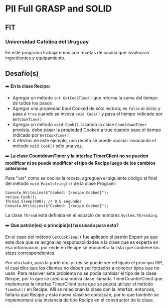 # PII Full GRASP and SOLID
## FIT
### Universidad Católica del Uruguay

En este programa trabajaremos con recetas de cocina que involucran ingredientes y equipamiento.

## Desafío(s)
️➡️ **En la clase Recipe:**
* Agregar un método ```int GetCookTime()``` que retorna la suma del tiempo de todos los pasos
* Agregar una propiedad bool Cooked de sólo lectura; es ```false``` al inicio y pasa a ```true``` cuando se invoca ```void Cook()``` y pasa el tiempo indicado por ```GetCookTime()```
* Agregar un método ```void Cook()```. Usando la clase ```CountdownTimer``` provista, debe pasar la propiedad Cooked a true cuando pase el tiempo indicado por ```GetCookTime()```
* A efectos de este ejemplo, una receta se puede cocinar invocando el método ```void Cook()``` sólo una vez.

️➡️ **La clase CountdownTimer y la interfaz TimerClient no se pueden modificar ni se puede modificar el tipo de Recipe luego de los cambios anteriores**

Para "ver" como se cocina la receta, agreguen el siguiente código al final del método ```void Main(string[])``` de la clase Program:

```Csharp
Console.WriteLine($"Cooked: {recipe.Cooked}");
recipe.Cook();
Thread.Sleep(500); // 0.5 segundos
Console.WriteLine($"Cooked: {recipe.Cooked}");
```
La clase ```Thread``` está definida en el espacio de nombres ```System.Threading```.



️➡️ **Que patrón(es) o principio(s) has usado para esto?**

En el caso del método ```GetCookTime()``` fue aplicado el patrón Expert ya que este dice que se asigna las responsabildades a la clase que es experta en esa informacion, por ende en Recipe se encunetra la lista que contiene los steps correspondientes.

Por otro lado, para la parte dos y tres se puede ver reflejado el principio ISP, el cual dice que los clientes no deben ser forzados a conocer tipos que no usan. Para resolver este problema no se podía cambiar el tipo de la clase Recipe, por lo que se creó una nueva clase llamada TimerCounterClient que implementa la interfaz TimerClient para que se pueda utilizar el método ```TimeOut()``` en Recipe. Allí se relacionan la clase con la interfaz, entonces, faltaría que Recipe y esta nueva clase se conozcan, por lo que también se implementará una instancia de tipo Recipe en el constructor de la clase. 
